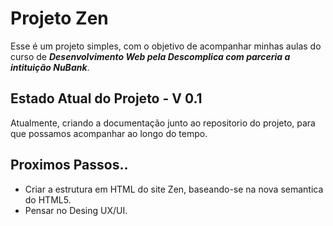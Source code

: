 # Projeto Zen

Esse é um projeto simples, com o objetivo de acompanhar minhas aulas do curso de ***Desenvolvimento Web pela Descomplica com parceria a intituição NuBank***.

## Estado Atual do Projeto - V 0.1
Atualmente, criando a documentação junto ao repositorio do projeto, para que possamos acompanhar ao longo do tempo. 

## Proximos Passos..
- Criar a estrutura em HTML do site Zen, baseando-se na nova semantica do HTML5.
- Pensar no Desing UX/UI.